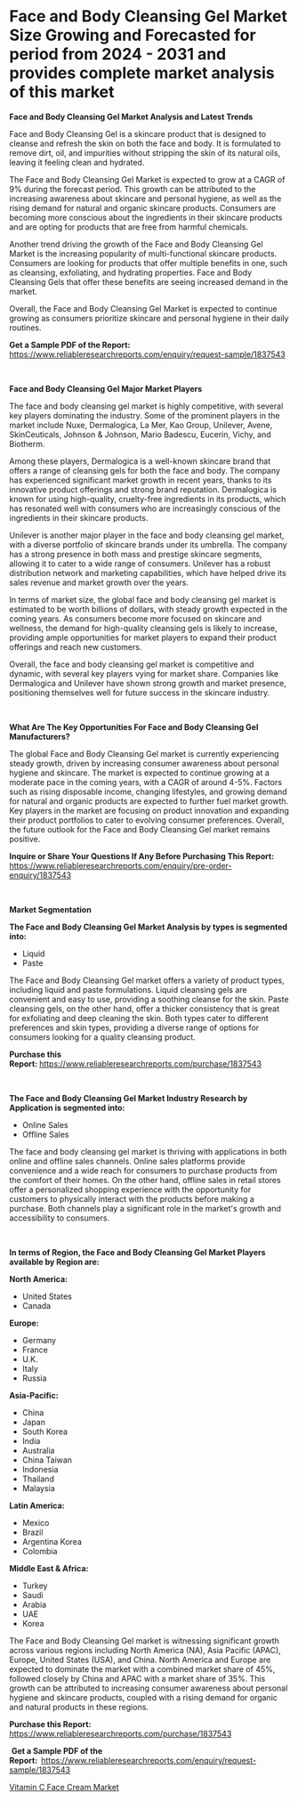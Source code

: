 <p><h1>Face and Body Cleansing Gel Market Size Growing and Forecasted for period from 2024 - 2031 and provides complete market analysis of this market</h1></p><p><strong>Face and Body Cleansing Gel Market Analysis and Latest Trends</strong></p>
<p><p>Face and Body Cleansing Gel is a skincare product that is designed to cleanse and refresh the skin on both the face and body. It is formulated to remove dirt, oil, and impurities without stripping the skin of its natural oils, leaving it feeling clean and hydrated.</p><p>The Face and Body Cleansing Gel Market is expected to grow at a CAGR of 9% during the forecast period. This growth can be attributed to the increasing awareness about skincare and personal hygiene, as well as the rising demand for natural and organic skincare products. Consumers are becoming more conscious about the ingredients in their skincare products and are opting for products that are free from harmful chemicals.</p><p>Another trend driving the growth of the Face and Body Cleansing Gel Market is the increasing popularity of multi-functional skincare products. Consumers are looking for products that offer multiple benefits in one, such as cleansing, exfoliating, and hydrating properties. Face and Body Cleansing Gels that offer these benefits are seeing increased demand in the market.</p><p>Overall, the Face and Body Cleansing Gel Market is expected to continue growing as consumers prioritize skincare and personal hygiene in their daily routines.</p></p>
<p><strong>Get a Sample PDF of the Report:&nbsp;</strong> <a href="https://www.reliableresearchreports.com/enquiry/request-sample/1837543">https://www.reliableresearchreports.com/enquiry/request-sample/1837543</a></p>
<p>&nbsp;</p>
<p><strong>Face and Body Cleansing Gel Major Market Players</strong></p>
<p><p>The face and body cleansing gel market is highly competitive, with several key players dominating the industry. Some of the prominent players in the market include Nuxe, Dermalogica, La Mer, Kao Group, Unilever, Avene, SkinCeuticals, Johnson & Johnson, Mario Badescu, Eucerin, Vichy, and Biotherm.</p><p>Among these players, Dermalogica is a well-known skincare brand that offers a range of cleansing gels for both the face and body. The company has experienced significant market growth in recent years, thanks to its innovative product offerings and strong brand reputation. Dermalogica is known for using high-quality, cruelty-free ingredients in its products, which has resonated well with consumers who are increasingly conscious of the ingredients in their skincare products.</p><p>Unilever is another major player in the face and body cleansing gel market, with a diverse portfolio of skincare brands under its umbrella. The company has a strong presence in both mass and prestige skincare segments, allowing it to cater to a wide range of consumers. Unilever has a robust distribution network and marketing capabilities, which have helped drive its sales revenue and market growth over the years.</p><p>In terms of market size, the global face and body cleansing gel market is estimated to be worth billions of dollars, with steady growth expected in the coming years. As consumers become more focused on skincare and wellness, the demand for high-quality cleansing gels is likely to increase, providing ample opportunities for market players to expand their product offerings and reach new customers.</p><p>Overall, the face and body cleansing gel market is competitive and dynamic, with several key players vying for market share. Companies like Dermalogica and Unilever have shown strong growth and market presence, positioning themselves well for future success in the skincare industry.</p></p>
<p>&nbsp;</p>
<p><strong>What Are The Key Opportunities For Face and Body Cleansing Gel Manufacturers?</strong></p>
<p><p>The global Face and Body Cleansing Gel market is currently experiencing steady growth, driven by increasing consumer awareness about personal hygiene and skincare. The market is expected to continue growing at a moderate pace in the coming years, with a CAGR of around 4-5%. Factors such as rising disposable income, changing lifestyles, and growing demand for natural and organic products are expected to further fuel market growth. Key players in the market are focusing on product innovation and expanding their product portfolios to cater to evolving consumer preferences. Overall, the future outlook for the Face and Body Cleansing Gel market remains positive.</p></p>
<p><strong>Inquire or Share Your Questions If Any Before Purchasing This Report:</strong> <a href="https://www.reliableresearchreports.com/enquiry/pre-order-enquiry/1837543">https://www.reliableresearchreports.com/enquiry/pre-order-enquiry/1837543</a></p>
<p>&nbsp;</p>
<p><strong>Market Segmentation</strong></p>
<p><strong>The Face and Body Cleansing Gel Market Analysis by types is segmented into:</strong></p>
<p><ul><li>Liquid</li><li>Paste</li></ul></p>
<p><p>The Face and Body Cleansing Gel market offers a variety of product types, including liquid and paste formulations. Liquid cleansing gels are convenient and easy to use, providing a soothing cleanse for the skin. Paste cleansing gels, on the other hand, offer a thicker consistency that is great for exfoliating and deep cleaning the skin. Both types cater to different preferences and skin types, providing a diverse range of options for consumers looking for a quality cleansing product.</p></p>
<p><strong>Purchase this Report:&nbsp;</strong><a href="https://www.reliableresearchreports.com/purchase/1837543">https://www.reliableresearchreports.com/purchase/1837543</a></p>
<p>&nbsp;</p>
<p><strong>The Face and Body Cleansing Gel Market Industry Research by Application is segmented into:</strong></p>
<p><ul><li>Online Sales</li><li>Offline Sales</li></ul></p>
<p><p>The face and body cleansing gel market is thriving with applications in both online and offline sales channels. Online sales platforms provide convenience and a wide reach for consumers to purchase products from the comfort of their homes. On the other hand, offline sales in retail stores offer a personalized shopping experience with the opportunity for customers to physically interact with the products before making a purchase. Both channels play a significant role in the market's growth and accessibility to consumers.</p></p>
<p>&nbsp;</p>
<p><strong>In terms of Region, the Face and Body Cleansing Gel Market Players available by Region are:</strong></p>
<p>
    <p> <strong> North America: </strong>
        <ul>
            <li>United States</li>
            <li>Canada</li>
        </ul>
        </p> 
    <p> <strong> Europe: </strong>
        <ul>
            <li>Germany</li>
            <li>France</li>
            <li>U.K.</li>
            <li>Italy</li>
            <li>Russia</li>
        </ul>
        </p> 
    <p> <strong> Asia-Pacific: </strong>
        <ul>
            <li>China</li>
            <li>Japan</li>
            <li>South Korea</li>
            <li>India</li>
            <li>Australia</li>
            <li>China Taiwan</li>
            <li>Indonesia</li>
            <li>Thailand</li>
            <li>Malaysia</li>
        </ul>
        </p> 
    <p> <strong> Latin America: </strong>
        <ul>
            <li>Mexico</li>
            <li>Brazil</li>
            <li>Argentina Korea</li>
            <li>Colombia</li>
        </ul>
        </p> 
    <p> <strong> Middle East & Africa: </strong>
        <ul>
            <li>Turkey</li>
            <li>Saudi</li>
            <li>Arabia</li>
            <li>UAE</li>
            <li>Korea</li>
        </ul>
    </p>
    </p>
<p><p>The Face and Body Cleansing Gel market is witnessing significant growth across various regions including North America (NA), Asia Pacific (APAC), Europe, United States (USA), and China. North America and Europe are expected to dominate the market with a combined market share of 45%, followed closely by China and APAC with a market share of 35%. This growth can be attributed to increasing consumer awareness about personal hygiene and skincare products, coupled with a rising demand for organic and natural products in these regions.</p></p>
<p><strong>Purchase this Report: </strong><a href="https://www.reliableresearchreports.com/purchase/1837543">https://www.reliableresearchreports.com/purchase/1837543</a></p>
<p>&nbsp;<strong>Get a Sample PDF of the Report:&nbsp;&nbsp;</strong><a href="https://www.reliableresearchreports.com/enquiry/request-sample/1837543">https://www.reliableresearchreports.com/enquiry/request-sample/1837543</a></p>
<p><strong></strong></p>
<p><p><a href="https://github.com/AKSHATREPORTPRIME/Market-Research-Report-List-3/blob/main/vitamin-c-face-cream-market.md">Vitamin C Face Cream Market</a></p></p>